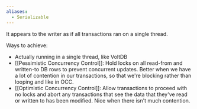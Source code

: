 ```yaml
---
aliases:
  - Serializable
---
```




It appears to the writer as if all transactions ran on a single thread.


Ways to achieve:
- Actually running in a single thread, like VoltDB
- [[Pessimistic Concurrency Control]]: Hold locks on all read-from and written-to DB rows to prevent concurrent updates. Better when we have a lot of contention in our transactions, so that we're blocking rather than looping <run whole transaction> and <roll back> like in OCC.
- [[Optimistic Concurrency Control]]: Allow transactions to proceed with no locks and abort any transactions that see the data that they've read or written to has been modified. Nice when there isn't much contention.